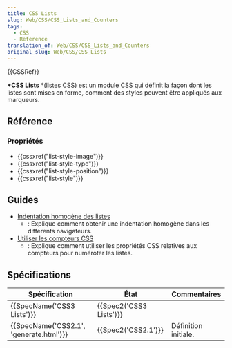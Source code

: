 ```yaml
---
title: CSS Lists
slug: Web/CSS/CSS_Lists_and_Counters
tags:
  - CSS
  - Reference
translation_of: Web/CSS/CSS_Lists_and_Counters
original_slug: Web/CSS/CSS_Lists
---
```

{{CSSRef}}

**\*CSS Lists** \*(listes CSS) est un module CSS qui définit la façon dont les listes sont mises en forme, comment des styles peuvent être appliqués aux marqueurs.

## Référence

### Propriétés

- {{cssxref("list-style-image")}}
- {{cssxref("list-style-type")}}
- {{cssxref("list-style-position")}}
- {{cssxref("list-style")}}

## Guides

- [Indentation homogène des listes](/fr/docs/Indentation_homogène_des_listes)
  - : Explique comment obtenir une indentation homogène dans les différents navigateurs.
- [Utiliser les compteurs CSS](/fr/docs/Web/CSS/CSS_Lists/Compteurs_CSS)
  - : Explique comment utiliser les propriétés CSS relatives aux compteurs pour numéroter les listes.

## Spécifications

| Spécification                                        | État                             | Commentaires         |
| ---------------------------------------------------- | -------------------------------- | -------------------- |
| {{SpecName('CSS3 Lists')}}                 | {{Spec2('CSS3 Lists')}} |                      |
| {{SpecName('CSS2.1', 'generate.html')}} | {{Spec2('CSS2.1')}}         | Définition initiale. |
